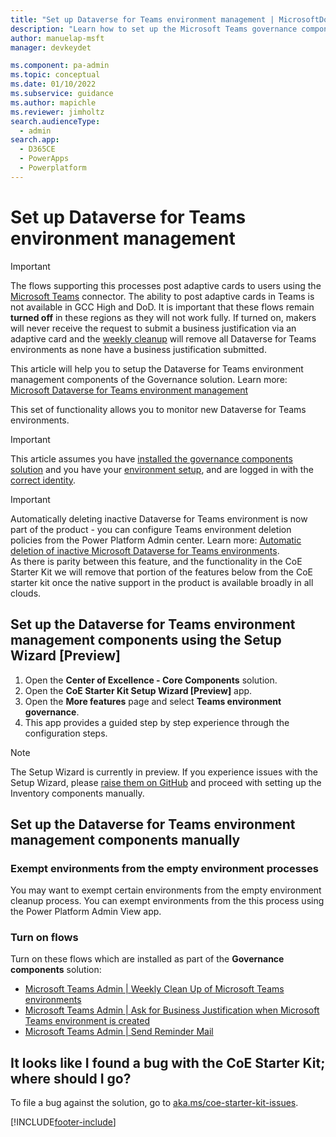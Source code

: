 ```yaml
---
title: "Set up Dataverse for Teams environment management | MicrosoftDocs"
description: "Learn how to set up the Microsoft Teams governance components of the CoE Starter Kit"
author: manuelap-msft
manager: devkeydet

ms.component: pa-admin
ms.topic: conceptual
ms.date: 01/10/2022
ms.subservice: guidance
ms.author: mapichle
ms.reviewer: jimholtz
search.audienceType: 
  - admin
search.app: 
  - D365CE
  - PowerApps
  - Powerplatform
---
```


# Set up Dataverse for Teams environment management

>[!IMPORTANT]
>The flows supporting this processes post adaptive cards to users using the [Microsoft Teams](/connectors/teams/) connector. The ability to post adaptive cards in Teams is not available in GCC High and DoD.
> It is important that these flows remain **turned off** in these regions as they will not work fully. If turned on, makers will never receive the request to submit a business justification via an adaptive card and the [weekly cleanup](teams-governance.md#monitoring-and-weekly-cleanup-process) will remove all Dataverse for Teams environments as none have a business justification submitted. 

This article will help you to setup the Dataverse for Teams environment management components of the Governance solution. Learn more: [Microsoft Dataverse for Teams environment management](teams-governance.md)

This set of functionality allows you to monitor new Dataverse for Teams environments.

>[!IMPORTANT]
>This article assumes you have [installed the governance components solution](before-setup-gov.md) and you have your [environment setup](setup.md#create-your-environment), and are logged in with the [correct identity](setup.md#what-identity-should-i-install-the-coe-starter-kit-with).

>[!IMPORTANT]
>Automatically deleting inactive Dataverse for Teams environment is now part of the product - you can configure Teams environment deletion policies from the Power Platform Admin center. Learn more: [Automatic deletion of inactive Microsoft Dataverse for Teams environments](../../admin/inactive-teams-environment.md). <br>
>As there is parity between this feature, and the functionality in the CoE Starter Kit we will remove that portion of the features below from the CoE starter kit once the native support in the product is available broadly in all clouds.

## Set up the Dataverse for Teams environment management components using the Setup Wizard [Preview]

1. Open the **Center of Excellence - Core Components** solution.
1. Open the **CoE Starter Kit Setup Wizard [Preview]** app.
1. Open the **More features** page and select **Teams environment governance**.
1. This app provides a guided step by step experience through the configuration steps.

>[!NOTE]
> The Setup Wizard is currently in preview. If you experience issues with the Setup Wizard, please [raise them on GitHub](https://aka.ms/coe-starter-kit-issues) and proceed with setting up the Inventory components manually.

## Set up the Dataverse for Teams environment management components manually

### Exempt environments from the empty environment processes

You may want to exempt certain environments from the empty environment cleanup process. You can exempt environments from the this process using the Power Platform Admin View app.  

### Turn on flows

Turn on these flows which are installed as part of the **Governance components** solution:

- [Microsoft Teams Admin | Weekly Clean Up of Microsoft Teams environments](governance-components.md#microsoft-teams-admin--weekly-clean-up-of-microsoft-teams-environments)
- [Microsoft Teams Admin | Ask for Business Justification when Microsoft Teams environment is created](governance-components.md#microsoft-teams-admin--ask-for-business-justification-when-microsoft-teams-environment-is-created)
- [Microsoft Teams Admin | Send Reminder Mail](governance-components.md#microsoft-teams-admin--send-reminder-mail)

## It looks like I found a bug with the CoE Starter Kit; where should I go?

To file a bug against the solution, go to [aka.ms/coe-starter-kit-issues](https://aka.ms/coe-starter-kit-issues).

[!INCLUDE[footer-include](../../includes/footer-banner.md)]
